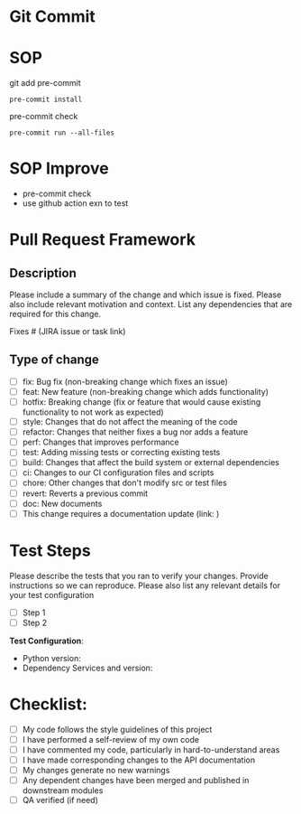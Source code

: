 # Git Commit

# SOP
git add pre-commit
```
pre-commit install
```

pre-commit check
```
pre-commit run --all-files
```

# SOP Improve
- pre-commit check
- use github action exn to test

# Pull Request Framework
## Description
Please include a summary of the change and which issue is fixed. Please also include relevant motivation and context. List any dependencies that are required for this change.

Fixes # (JIRA issue or task link)

## Type of change
- [ ] fix: Bug fix (non-breaking change which fixes an issue)
- [ ] feat: New feature (non-breaking change which adds functionality)
- [ ] hotfix: Breaking change (fix or feature that would cause existing functionality to not work as expected)
- [ ] style: Changes that do not affect the meaning of the code
- [ ] refactor: Changes that neither fixes a bug nor adds a feature
- [ ] perf: Changes that improves performance
- [ ] test: Adding missing tests or correcting existing tests
- [ ] build: Changes that affect the build system or external dependencies
- [ ] ci: Changes to our CI configuration files and scripts
- [ ] chore: Other changes that don't modify src or test files
- [ ] revert: Reverts a previous commit
- [ ] doc: New documents
- [ ] This change requires a documentation update (link: )

# Test Steps

Please describe the tests that you ran to verify your changes. Provide instructions so we can reproduce. Please also list any relevant details for your test configuration

- [ ] Step 1
- [ ] Step 2

**Test Configuration**:
* Python version:
* Dependency Services and version:

# Checklist:

- [ ] My code follows the style guidelines of this project
- [ ] I have performed a self-review of my own code
- [ ] I have commented my code, particularly in hard-to-understand areas
- [ ] I have made corresponding changes to the API documentation
- [ ] My changes generate no new warnings
- [ ] Any dependent changes have been merged and published in downstream modules
- [ ] QA verified (if need)
